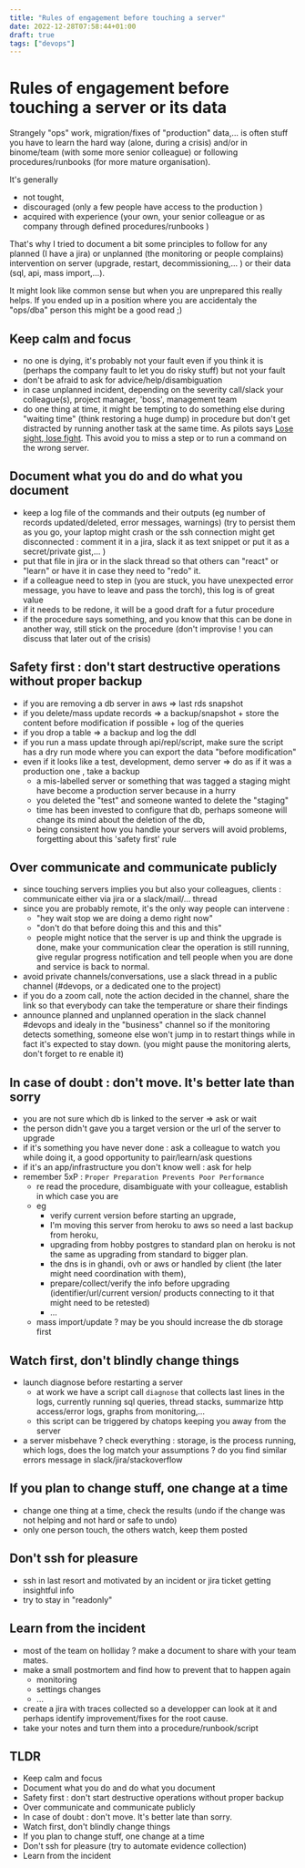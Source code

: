 ```yaml
---
title: "Rules of engagement before touching a server"
date: 2022-12-28T07:58:44+01:00
draft: true
tags: ["devops"]
---
```


# Rules of engagement before touching a server or its data

Strangely "ops" work, migration/fixes of "production" data,... is often stuff you have to learn the hard way (alone, during a crisis) and/or in binome/team (with some more senior colleague) or following procedures/runbooks (for more mature organisation).

It's generally

- not tought,
- discouraged (only a few people have access to the production )
- acquired with experience (your own, your senior colleague or as company through defined procedures/runbooks )

That's why I tried to document a bit some principles to follow for any planned (I have a jira) or unplanned (the monitoring or people complains) intervention on server (upgrade, restart, decommissioning,... ) or their data (sql, api, mass import,...).

It might look like common sense but when you are unprepared this really helps. If you ended up in a position where you are accidentaly the "ops/dba" person this might be a good read ;)

## Keep calm and focus

- no one is dying, it's probably not your fault even if you think it is (perhaps the company fault to let you do risky stuff) but not your fault
- don't be afraid to ask for advice/help/disambiguation
- in case unplanned incident, depending on the severity call/slack your colleague(s), project manager, 'boss', management team
- do one thing at time, it might be tempting to do something else during "waiting time" (think restoring a huge dump) in procedure but don't get distracted by running another task at the same time. As pilots says [Lose sight, lose fight](https://en.wikipedia.org/wiki/Fighter_pilot#:~:text=A%20common%20saying%20for%20dogfighting,revealed%20as%20the%20fight%20progresses.). This avoid you to miss a step or to run a command on the wrong server.

## Document what you do and do what you document

- keep a log file of the commands and their outputs (eg number of records updated/deleted, error messages, warnings) (try to persist them as you go, your laptop might crash or the ssh connection might get disconnected : comment it in a jira, slack it as text snippet or put it as a secret/private gist,... )
- put that file in jira or in the slack thread so that others can "react" or "learn" or have it in case they need to "redo" it.
- if a colleague need to step in (you are stuck, you have unexpected error message, you have to leave and pass the torch), this log is of great value
- if it needs to be redone, it will be a good draft for a futur procedure
- if the procedure says something, and you know that this can be done in another way, still stick on the procedure (don't improvise ! you can discuss that later out of the crisis)

## Safety first : don't start destructive operations without proper backup

- if you are removing a db server in aws => last rds snapshot
- if you delete/mass update records => a backup/snapshot + store the content before modification if possible + log of the queries
- if you drop a table => a backup and log the ddl
- if you run a mass update through api/repl/script, make sure the script has a dry run mode where you can export the data "before modification"
- even if it looks like a test, development, demo server => do as if it was a production one , take a backup
  - a mis-labelled server or something that was tagged a staging might have become a production server because in a hurry
  - you deleted the "test" and someone wanted to delete the "staging"
  - time has been invested to configure that db, perhaps someone will change its mind about the deletion of the db,
  - being consistent how you handle your servers will avoid problems, forgetting about this 'safety first' rule

## Over communicate and communicate publicly

- since touching servers implies you but also your colleagues, clients : communicate either via jira or a slack/mail/... thread
- since you are probably remote, it's the only way people can intervene :
  - "hey wait stop we are doing a demo right now"
  - "don't do that before doing this and this and this"
  - people might notice that the server is up and think the upgrade is done, make your communication clear the operation is still running, give regular progress notification and tell people when you are done and service is back to normal.
- avoid private channels/conversations, use a slack thread in a public channel (#devops, or a dedicated one to the project)
- if you do a zoom call, note the action decided in the channel, share the link so that everybody can take the temperature or share their findings
- announce planned and unplanned operation in the slack channel #devops and idealy in the "business" channel so if the monitoring detects something, someone else won't jump in to restart things while in fact it's expected to stay down. (you might pause the monitoring alerts, don't forget to re enable it)

## In case of doubt : don't move. It's better late than sorry

- you are not sure which db is linked to the server => ask or wait
- the person didn't gave you a target version or the url of the server to upgrade
- if it's something you have never done : ask a colleague to watch you while doing it, a good opportunity to pair/learn/ask questions
- if it's an app/infrastructure you don't know well : ask for help
- remember 5xP : `Proper Preparation Prevents Poor Performance`
  - re read the procedure, disambiguate with your colleague, establish in which case you are
  - eg
    - verify current version before starting an upgrade,
    - I'm moving this server from heroku to aws so need a last backup from heroku,
    - upgrading from hobby postgres to standard plan on heroku is not the same as upgrading from standard to bigger plan.
    - the dns is in ghandi, ovh or aws or handled by client (the later might need coordination with them),
    - prepare/collect/verify the info before upgrading (identifier/url/current version/ products connecting to it that might need to be retested)
    - ...
  - mass import/update ? may be you should increase the db storage first

## Watch first, don't blindly change things

- launch diagnose before restarting a server
  - at work we have a script call `diagnose` that collects last lines in the logs, currently running sql queries, thread stacks, summarize http access/error logs, graphs from monitoring,...
  - this script can be triggered by chatops keeping you away from the server
- a server misbehave ? check everything : storage, is the process running, which logs, does the log match your assumptions ? do you find similar errors message in slack/jira/stackoverflow

## If you plan to change stuff, one change at a time

- change one thing at a time, check the results (undo if the change was not helping and not hard or safe to undo)
- only one person touch, the others watch, keep them posted

## Don't ssh for pleasure

- ssh in last resort and motivated by an incident or jira ticket
  getting insightful info
- try to stay in "readonly"

## Learn from the incident

- most of the team on holliday ? make a document to share with your team mates.
- make a small postmortem and find how to prevent that to happen again
  - monitoring
  - settings changes
  - ...
- create a jira with traces collected so a developper can look at it and perhaps identify improvement/fixes for the root cause.
- take your notes and turn them into a procedure/runbook/script

## TLDR

- Keep calm and focus
- Document what you do and do what you document
- Safety first : don't start destructive operations without proper backup
- Over communicate and communicate publicly
- In case of doubt : don't move. It's better late than sorry.
- Watch first, don't blindly change things
- If you plan to change stuff, one change at a time
- Don't ssh for pleasure (try to automate evidence collection)
- Learn from the incident
